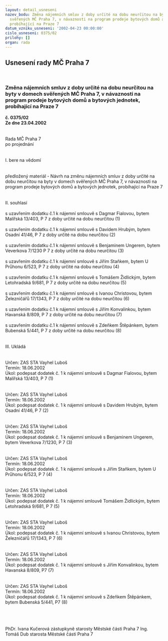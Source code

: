 ```yaml
---
layout: detail_usneseni
nazev_bodu: Změna nájemních smluv z doby určité na dobu neurčitou na byty v domech
  svěřených MČ Praha 7, v návaznosti na program prodeje bytových domů a bytových jednotek,
  probíhající na Praze 7
datum_vzniku_usneseni: '2002-04-23 00:00:00'
cislo_usneseni: 0375/02
prilohy: []
organ: rada
---
```

<div id="ucUsn_pList" class="usn">
	<span><h2>Usnesení rady MČ Praha 7 </h2>
<br></span><div class="standBody">
<span><h3>Změna nájemních smluv z doby určité na dobu neurčitou na byty v domech svěřených MČ Praha 7, v návaznosti na program prodeje bytových domů a bytových jednotek, probíhající na Praze 7</h3></span><div class="center">
		<strong>č. 0375/02</strong><br>
	</div>
<div class="center">
		<strong>Ze dne 23.04.2002</strong><br><br>
	</div>
<br>Rada MČ Praha 7<br>po projednání<br><br><br>I.	bere na vědomí<br><br> <br>předložený materiál -  Návrh na změnu nájemních smluv z doby určité na dobu neurčitou na byty v domech svěřených MČ Praha 7, v návaznosti na program prodeje bytových domů a bytových jednotek, probíhající na Praze 7<br><br><br>II.	souhlasí <br><br>s uzavřením dodatku č.1 k nájemní smlouvě s Dagmar Fialovou, bytem Malířská 13/403, P 7 z doby určité na dobu neurčitou (1)<br><br>s uzavřením dodatku č.1 k nájemní smlouvě s Davidem Hrubým, bytem Osadní 41/46, P 7 z doby určité na dobu neurčitou (2)<br><br>s uzavřením dodatku č.1 k nájemní smlouvě s Benjaminem Ungerem, bytem Veverkova 7/1230 P 7 z doby určité na dobu neurčitou (3)<br><br>s uzavřením dodatku č.1 k nájemní smlouvě s Jiřím Staňkem, bytem U Průhonu 6/523, P 7 z doby určité na dobu neurčitou (4)<br><br>s uzavřením dodatku č.1 k nájemní smlouvě s Tomášem Židlickým, bytem Letohradská 9/681, P 7 z doby určité na dobu neurčitou (5)<br><br>s uzavřením dodatku č.1 k nájemní smlouvě s Ivanou Christovou, bytem Železničářů 17/1343, P 7 z doby určité na dobu neurčitou (6)<br><br>s uzavřením dodatku č.1 k nájemní smlouvě s Jiřím Konvalinkou, bytem Havanská 8/809, P 7 z doby určité na dobu neurčitou (7)<br><br>s uzavřením dodatku č.1 k nájemní smlouvě s Zdeňkem Štěpánkem, bytem Bubenská  5/441, P 7 z doby určité na dobu neurčitou (8)<br><br><br>III.	Ukládá<br><br> <br>Určen:	ZAS STA Vayhel Luboš<br>Termín: 18.06.2002<br>Úkol:	podepsat dodatek č. 1 k nájemní smlouvě s Dagmar Fialovou, bytem Malířská 13/403, P 7 (1) <br> <br> <br>Určen:	ZAS STA Vayhel Luboš<br>Termín: 18.06.2002<br>Úkol:	podepsat dodatek č. 1 k nájemní smlouvě s Davidem Hrubým, bytem Osadní 41/46, P 7 (2)<br> <br> <br>Určen:	ZAS STA Vayhel Luboš<br>Termín: 18.06.2002<br>Úkol:	podepsat dodatek č. 1 k nájemní smlouvě s Benjaminem Ungerem, bytem Veverkova 7/1230, P 7 (3)<br> <br> <br>Určen:	ZAS STA Vayhel Luboš<br>Termín: 18.06.2002<br>Úkol:	podepsat dodatek č. 1 k nájemní smlouvě s Jiřím Staňkem, bytem U Průhonu 6/523, P 7 (4)<br> <br> <br>Určen:	ZAS STA Vayhel Luboš<br>Termín: 18.06.2002<br>Úkol:	podepsat dodatek č. 1 k nájemní smlouvě Tomášem Židlickým, bytem Letohradská 9/681, P 7 (5)<br> <br> <br>Určen:	ZAS STA Vayhel Luboš<br>Termín: 18.06.2002<br>Úkol:	podepsat dodatek č. 1 k nájemní smlouvě s Ivanou Christovou, bytem Železničářů 17/1343, P 7 (6)<br> <br> <br>Určen:	ZAS STA Vayhel Luboš<br>Termín: 18.06.2002<br>Úkol:	podepsat dodatek č. 1 k nájemní smlouvě s Jiřím Konvalinkou, bytem Havanská 8/809, P7 (7)<br> <br> <br>Určen:	ZAS STA Vayhel Luboš<br>Termín: 18.06.2002<br>Úkol:	podepsat dodatek č. 1 k nájemní smlouvě s Zdeňkem Štěpánkem, bytem Bubenská  5/441, P7 (8)<br> <br> <br> <br>	<br>PhDr. Ivana Kučerová zástupkyně starosty Městské části Praha 7	Ing. Tomáš Dub starosta Městské části Praha 7<br>	<br><br>
</div>
</div>